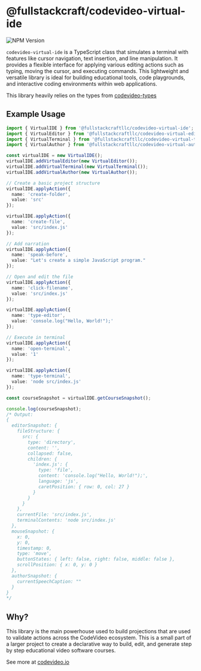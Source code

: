 # @fullstackcraft/codevideo-virtual-ide

![NPM Version](https://img.shields.io/npm/v/@fullstackcraftllc/codevideo-virtual-ide)

`codevideo-virtual-ide` is a TypeScript class that simulates a terminal with features like cursor navigation, text insertion, and line manipulation. It provides a flexible interface for applying various editing actions such as typing, moving the cursor, and executing commands. This lightweight and versatile library is ideal for building educational tools, code playgrounds, and interactive coding environments within web applications.

This library heavily relies on the types from [codevideo-types](https://github.com/codevideo/codevideo-types)

## Example Usage

```typescript
import { VirtualIDE } from '@fullstackcraftllc/codevideo-virtual-ide';
import { VirtualEditor } from '@fullstackcraftllc/codevideo-virtual-editor';
import { VirtualTerminal } from '@fullstackcraftllc/codevideo-virtual-terminal';
import { VirtualAuthor } from '@fullstackcraftllc/codevideo-virtual-author';

const virtualIDE = new VirtualIDE();
virtualIDE.addVirtualEditor(new VirtualEditor());
virtualIDE.addVirtualTerminal(new VirtualTerminal());
virtualIDE.addVirtualAuthor(new VirtualAuthor());

// Create a basic project structure
virtualIDE.applyAction({
  name: 'create-folder',
  value: 'src'
});

virtualIDE.applyAction({
  name: 'create-file',
  value: 'src/index.js'
});

// Add narration
virtualIDE.applyAction({
  name: 'speak-before',
  value: "Let's create a simple JavaScript program."
});

// Open and edit the file
virtualIDE.applyAction({
  name: 'click-filename',
  value: 'src/index.js'
});

virtualIDE.applyAction({
  name: 'type-editor',
  value: 'console.log("Hello, World!");'
});

// Execute in terminal
virtualIDE.applyAction({
  name: 'open-terminal',
  value: '1'
});

virtualIDE.applyAction({
  name: 'type-terminal',
  value: 'node src/index.js'
});

const courseSnapshot = virtualIDE.getCourseSnapshot();

console.log(courseSnapshot);
/* Output:
{
  editorSnapshot: {
    fileStructure: {
      src: {
        type: 'directory',
        content: '',
        collapsed: false,
        children: {
          'index.js': {
            type: 'file',
            content: 'console.log("Hello, World!");',
            language: 'js',
            caretPosition: { row: 0, col: 27 }
          }
        }
      }
    },
    currentFile: 'src/index.js',
    terminalContents: 'node src/index.js'
  },
  mouseSnapshot: {
    x: 0,
    y: 0,
    timestamp: 0,
    type: 'move',
    buttonStates: { left: false, right: false, middle: false },
    scrollPosition: { x: 0, y: 0 }
  },
  authorSnapshot: {
    currentSpeechCaption: ""
  }
}
*/
```

## Why?

This library is the main powerhouse used to build projections that are used to validate actions across the CodeVideo ecosystem. This is a small part of a larger project to create a declarative way to build, edit, and generate step by step educational video software courses.

See more at [codevideo.io](https://codevideo.io)